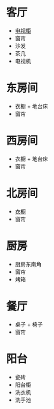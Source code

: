 # 客厅
  * [电视柜](parlourTV.md)
  * 窗帘
  * 沙发
  * 茶几
  * 电视机

# 东房间
  * 衣橱 + 地台床
  * 窗帘
  
# 西房间
  * 衣橱 + 地台床
  * 窗帘
  
# 北房间
  * [衣橱](NorthBedroomWardrobe.md)
  * 窗帘
  
# 厨房
  * 厨房东南角
  * 窗帘
  * 烤箱
  
  
# 餐厅
  * 桌子 + 椅子
  * 窗帘
  
# 阳台
  * 瓷砖
  * 阳台柜
  * 洗衣机
  * 洗手池
  

